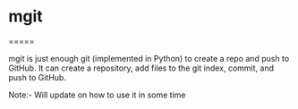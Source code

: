 # mgit

=====

mgit is just enough git (implemented in Python) to create a repo and push to GitHub. It can create a repository, add files to the git index, commit, and push to GitHub.

Note:- Will update on how to use it in some time

